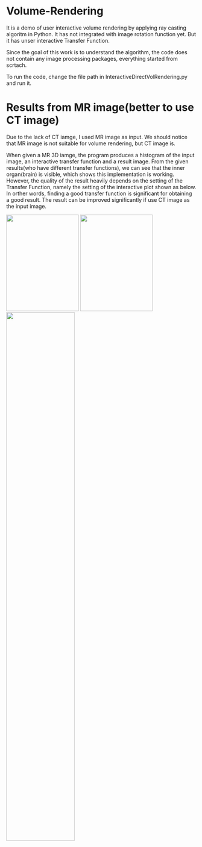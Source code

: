 # Volume-Rendering
It is a demo of user interactive volume rendering by applying ray casting algoritm in Python. It has not integrated with image rotation function yet. But it has unser interactive Transfer Function. 

Since the goal of this work is to understand the algorithm, the code does not contain any image processing packages, everything started from scrtach.

To run the code, change the file path in InteractiveDirectVolRendering.py and run it.


# Results from MR image(better to use CT image)
Due to the lack of CT iamge, I used MR image as input. We should notice that MR image is not suitable for volume rendering, but CT image is.

When given a MR 3D iamge, the program produces a histogram of the input image, an interactive transfer function and a result image. From the given results(who have different transfer functions), we can see that the inner organ(brain) is visible, which shows this implementation is working. However, the quality of the result heavily depends on the setting of the Transfer Function, namely the setting of the interactive plot shown as below. In orther words, finding a good transfer function is significant for obtaining a good result. The result can be improved significantly if use CT image as the input image.

<img src="https://user-images.githubusercontent.com/47189577/55031022-f2370600-500d-11e9-9c4a-77ddc2e7a2db.png" width="192" height="256"> <img src="https://user-images.githubusercontent.com/47189577/55031036-f5ca8d00-500d-11e9-9c27-3f50382aa52b.png" width="192" height="256"> <img src="https://user-images.githubusercontent.com/47189577/55031041-f95e1400-500d-11e9-9a34-d69b296eb845.png" width="60%" height="60%">
